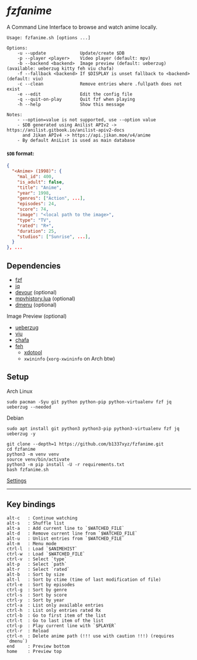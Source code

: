 # *fzfanime*
A Command Line Interface to browse and watch anime locally.

```
Usage: fzfanime.sh [options ...]

Options:
    -u --update             Update/create $DB
    -p --player <player>    Video player (default: mpv)
    -b --backend <backend>  Image preview (default: ueberzug) (available: ueberzug kitty feh viu chafa)
    -f --fallback <backend> If $DISPLAY is unset fallback to <backend> (default: viu)
    -c --clean              Remove entries where .fullpath does not exist
    -e --edit               Edit the config file
    -q --quit-on-play       Quit fzf when playing
    -h --help               Show this message

Notes:
    - --option=value is not supported, use --option value
    - $DB generated using Anilist APIv2 -> https://anilist.gitbook.io/anilist-apiv2-docs
      and Jikan APIv4 -> https://api.jikan.moe/v4/anime
    - By default AniList is used as main database
```
#### `$DB` format:
```json
{
  "<Anime> (1998)": {
    "mal_id": 400,
    "is_adult": false,
    "title": "Anime",
    "year": 1998,
    "genres": ["Action", ...],
    "episodes": 24,
    "score": 74,
    "image": "<local path to the image>",
    "type": "TV",
    "rated": "R+",
    "duration": 25,
    "studios": ["Sunrise", ...],
  }
}, ...
```

## Dependencies

- [fzf](https://github.com/junegunn/fzf)
- [jq](https://github.com/stedolan/jq)
- [devour](https://github.com/salman-abedin/devour) (optional)
- [mpvhistory.lua](https://github.com/b1337xyz/config/blob/main/mpv/scripts/mpvhistory.lua) (optional)
- [dmenu](https://tools.suckless.org/dmenu/) (optional)

Image Preview (optional)
- [ueberzug](https://github.com/b1337xyz/ueberzug)
- [viu](https://github.com/atanunq/viu#from-source-recommended)
- [chafa](https://hpjansson.org/chafa/)
- [feh](https://feh.finalrewind.org/)
    - [xdotool](https://www.semicomplete.com/projects/xdotool/) 
    - `xwininfo` (`xorg-xwininfo` on Arch btw)

## Setup
Arch Linux
```
sudo pacman -Syu git python python-pip python-virtualenv fzf jq ueberzug --needed
```  
Debian
```
sudo apt install git python3 python3-pip python3-virtualenv fzf jq ueberzug -y
```

```
git clone --depth=1 https://github.com/b1337xyz/fzfanime.git
cd fzfanime
python3 -m venv venv
source venv/bin/activate
python3 -m pip install -U -r requirements.txt
bash fzfanime.sh
```

[Settings](https://github.com/b1337xyz/fzfanime/blob/main/fzfanime.sh#L55)

---

## Key bindings
```
alt-c   : Continue watching
alt-s   : Shuffle list
alt-a   : Add current line to `$WATCHED_FILE`
alt-d   : Remove current line from `$WATCHED_FILE`
alt-u   : Unlist entries from `$WATCHED_FILE`
alt-m   : Menu mode
ctrl-l  : Load `$ANIMEHIST`
ctrl-w  : Load `$WATCHED_FILE`
ctrl-v  : Select `type`
alt-p   : Select `path`
alt-r   : Select `rated`
alt-b   : Sort by size
alt-l   : Sort by ctime (time of last modification of file)
ctrl-e  : Sort by episodes
ctrl-g  : Sort by genre
ctrl-s  : Sort by score
ctrl-y  : Sort by year
ctrl-a  : List only available entries
ctrl-h  : List only entries rated Rx
ctrl-b  : Go to first item of the list
ctrl-t  : Go to last item of the list
ctrl-p  : Play current line with `$PLAYER`
ctrl-r  : Reload
ctrl-n  : Delete anime path (!!! use with caution !!!) (requires `dmenu`)
end     : Preview bottom
home    : Preview top
```
